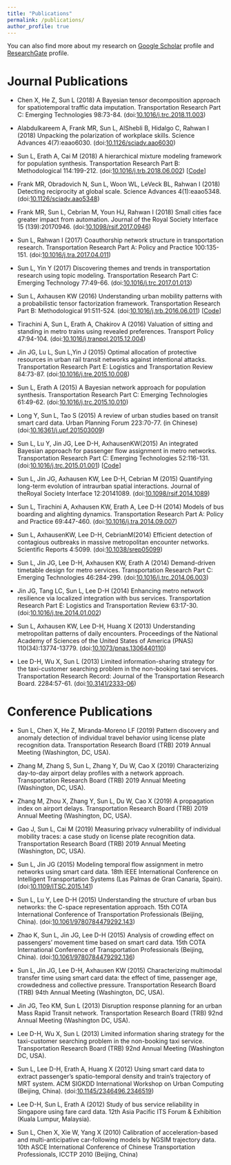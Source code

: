 ```yaml
---
title: "Publications"
permalink: /publications/
author_profile: true
---
```


<!-- {% if author.googlescholar %}
  You can also find my articles on <u><a href="{{author.googlescholar}}">my Google Scholar profile</a>.</u>
{% endif %}

{% include base_path %}

{% for post in site.publications reversed %}
  {% include archive-single.html %}
{% endfor %} -->

You can also find more about my research on [Google Scholar](https://scholar.google.com/citations?user=qi4IEtkAAAAJ) profile and [ResearchGate](https://www.researchgate.net/profile/Lijun_Sun3?) profile.

Journal Publications
======

* Chen X, He Z, Sun L (2018) A Bayesian tensor decomposition approach for spatiotemporal traffic data imputation. Transportation Research Part C: Emerging Technologies 98:73-84. (doi:[10.1016/j.trc.2018.11.003](http://dx.doi.org/10.1016/j.trc.2018.11.003))

* Alabdulkareem A, Frank MR, Sun L, AlShebli B, Hidalgo C, Rahwan I (2018) Unpacking the polarization of workplace skills. Science Advances 4(7):eaao6030. (doi:[10.1126/sciadv.aao6030](http://dx.doi.org/10.1126/sciadv.aao6030))

* Sun L, Erath A, Cai M (2018) A hierarchical mixture modeling framework for population synthesis. Transportation Research Part B: Methodological 114:199-212. (doi:[10.1016/j.trb.2018.06.002](https://doi.org/10.1016/j.trb.2018.06.002)) [[Code](https://github.com/lijunsun/population_synthesis_hierarchical)]

* Frank MR, Obradovich N, Sun L, Woon WL, LeVeck BL, Rahwan I (2018) Detecting reciprocity at
global scale. Science Advances 4(1):eaao5348. (doi:[10.1126/sciadv.aao5348](http://dx.doi.org/10.1126/sciadv.aao5348))

* Frank MR, Sun L, Cebrian M, Youn HJ, Rahwan I (2018) Small cities face greater impact from automation. Journal of the Royal Society Interface 15 (139):20170946. (doi:[10.1098/rsif.2017.0946](http://dx.doi.org/10.1098/rsif.2017.0946))

* Sun L, Rahwan I (2017) Coauthorship network structure in transportation research. Transportation Research Part A: Policy and Practice 100:135-151. (doi:[10.1016/j.tra.2017.04.011](http://dx.doi.org/10.1016/j.tra.2017.04.011))

* Sun L, Yin Y (2017) Discovering themes and trends in transportation research using topic modeling. Transportation Research Part C: Emerging Technology 77:49-66. (doi:[10.1016/j.trc.2017.01.013](http://dx.doi.org/10.1016/j.trc.2017.01.013))

* Sun L, Axhausen KW (2016) Understanding urban mobility patterns with a probabilistic tensor factorization framework. Transportation Research Part B: Methodological 91:511-524. (doi:[10.1016/j.trb.2016.06.011](http://dx.doi.org/10.1016/j.trb.2016.06.011)) [[Code](https://github.com/lijunsun/probabilistic_tucker_transport)]

* Tirachini A, Sun L, Erath A, Chakirov A (2016) Valuation of sitting and standing in metro trains using revealed preferences. Transport Policy 47:94-104. (doi:[10.1016/j.tranpol.2015.12.004](http://dx.doi.org/10.1016/j.tranpol.2015.12.004))

* Jin JG, Lu L, Sun L,Yin J (2015) Optimal allocation of protective resources in urban rail transit networks against intentional attacks. Transportation Research Part E: Logistics and Transportation Review 84:73-87. (doi:[10.1016/j.tre.2015.10.008](http://dx.doi.org/10.1016/j.tre.2015.10.008))

* Sun L, Erath A (2015) A Bayesian network approach for population synthesis. Transportation Research Part C: Emerging Technologies 61:49-62. (doi:[10.1016/j.trc.2015.10.010](http://dx.doi.org/10.1016/j.trc.2015.10.010))

* Long Y, Sun L, Tao S (2015) A review of urban studies based on transit smart card data. Urban Planning Forum 223:70-77. (in Chinese) (doi:[10.16361/j.upf.201503009](http://dx.doi.org/10.16361/j.upf.201503009))

* Sun L, Lu Y, Jin JG, Lee D-H, AxhausenKW(2015) An integrated Bayesian approach for passenger flow assignment in metro networks. Transportation Research Part C: Emerging Technologies 52:116-131. (doi:[10.1016/j.trc.2015.01.001](http://dx.doi.org/10.1016/j.trc.2015.01.001)) [[Code](https://github.com/lijunsun/MetroAssignment)]

* Sun L, Jin JG, Axhausen KW, Lee D-H, Cebrian M (2015) Quantifying long-term evolution of intraurban spatial interactions. Journal of theRoyal Society Interface 12:20141089. (doi:[10.1098/rsif.2014.1089](http://dx.doi.org/10.1098/rsif.2014.1089))

* Sun L, Tirachini A, Axhausen KW, Erath A, Lee D-H (2014) Models of bus boarding and alighting dynamics. Transportation Research Part A: Policy and Practice 69:447-460. (doi:[10.1016/j.tra.2014.09.007](http://dx.doi.org/10.1016/j.tra.2014.09.007))

* Sun L, AxhausenKW, Lee D-H, CebrianM(2014) Efficient detection of contagious outbreaks in massive metropolitan encounter networks. Scientific Reports 4:5099. (doi:[10.1038/srep05099](http://dx.doi.org/10.1038/srep05099))

* Sun L, Jin JG, Lee D-H, Axhausen KW, Erath A (2014) Demand-driven timetable design for metro services. Transportation Research Part C: Emerging Technologies 46:284-299. (doi:[10.1016/j.trc.2014.06.003](http://dx.doi.org/10.1016/j.trc.2014.06.003))

* Jin JG, Tang LC, Sun L, Lee D-H (2014) Enhancing metro network resilience via localized integration with bus services. Transportation Research Part E: Logistics and Transportation Review 63:17-30. (doi:[10.1016/j.tre.2014.01.002](http://dx.doi.org/10.1016/j.tre.2014.01.002))

* Sun L, Axhausen KW, Lee D-H, Huang X (2013) Understanding metropolitan patterns of daily encounters. Proceedings of the National Academy of Sciences of the United States of America (PNAS) 110(34):13774-13779. (doi:[10.1073/pnas.1306440110](http://dx.doi.org/10.1073/pnas.1306440110))

* Lee D-H, Wu X, Sun L (2013) Limited information-sharing strategy for the taxi-customer searching problem in the non-booking taxi services. Transportation Research Record: Journal of the Transportation Research Board. 2284:57-61. (doi:[10.3141/2333-06](http://dx.doi.org/10.3141/2333-06))


Conference Publications
======
* Sun L, Chen X, He Z, Miranda-Moreno LF (2019) Pattern discovery and anomaly detection of individual travel behavior using license plate recognition data. Transportation Research Board (TRB) 2019 Annual Meeting (Washington, DC, USA).

* Zhang M, Zhang S, Sun L, Zhang Y, Du W, Cao X (2019) Characterizing day-to-day airport delay profiles with a network approach. Transportation Research Board (TRB) 2019 Annual Meeting (Washington, DC, USA).

* Zhang M, Zhou X, Zhang Y, Sun L, Du W, Cao X (2019) A propagation index on airport delays. Transportation Research Board (TRB) 2019 Annual Meeting (Washington, DC, USA).

* Gao J, Sun L, Cai M (2019) Measuring privacy vulnerability of individual mobility traces: a case study on license plate recognition data. Transportation Research Board (TRB) 2019 Annual Meeting (Washington, DC, USA).

* Sun L, Jin JG (2015) Modeling temporal flow assignment in metro networks using smart card data. 18th IEEE International Conference on Intelligent Transportation Systems (Las Palmas de Gran Canaria, Spain). (doi:[10.1109/ITSC.2015.141](hhttp://dx.doi.org/10.1109/ITSC.2015.141))

* Sun L, Lu Y, Lee D-H (2015) Understanding the structure of urban bus networks: the C-space representation approach. 15th COTA International Conference of Transportation Professionals (Beijing, China). (doi:[10.1061/9780784479292.143](http://dx.doi.org/10.1061/9780784479292.143))

* Zhao K, Sun L, Jin JG, Lee D-H (2015) Analysis of crowding effect on passengers’ movement time based on smart card data. 15th COTA International Conference of Transportation Professionals (Beijing, China). (doi:[10.1061/9780784479292.136](http://dx.doi.org/10.1061/9780784479292.136))

* Sun L, Jin JG, Lee D-H, Axhausen KW (2015) Characterizing multimodal transfer time using smart card data: the effect of time, passenger age, crowdedness and collective pressure. Transportation Research Board (TRB) 94th Annual Meeting (Washington, DC, USA).

* Jin JG, Teo KM, Sun L (2013) Disruption response planning for an urban Mass Rapid Transit network. Transportation Research Board (TRB) 92nd Annual Meeting (Washington DC, USA).

* Lee D-H, Wu X, Sun L (2013) Limited information sharing strategy for the taxi-customer searching problem in the non-booking taxi service. Transportation Research Board (TRB) 92nd Annual Meeting (Washington DC, USA).

* Sun L, Lee D-H, Erath A, Huang X (2012) Using smart card data to extract passenger’s spatio-temporal density and train’s trajectory of MRT system. ACM SIGKDD International Workshop on Urban Computing (Beijing, China). (doi:[10.1145/2346496.2346519](http://dx.doi.org/10.1145/2346496.2346519))

* Lee D-H, Sun L, Erath A (2012) Study of bus service reliability in Singapore using fare card data. 12th Asia Pacific ITS Forum & Exhibition (Kuala Lumpur, Malaysia).

* Sun L, Chen X, Xie W, Yang X (2010) Calibration of acceleration-based and multi-anticipative car-following models by NGSIM trajectory data. 10th ASCE International Conference of Chinese Transportation Professionals, ICCTP 2010 (Beijing, China)